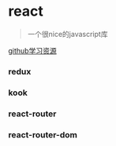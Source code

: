 # react

> 一个很nice的javascript库


[github学习资源](https://github.com/ascoders/weekly)
### redux

### kook

### react-router

### react-router-dom



